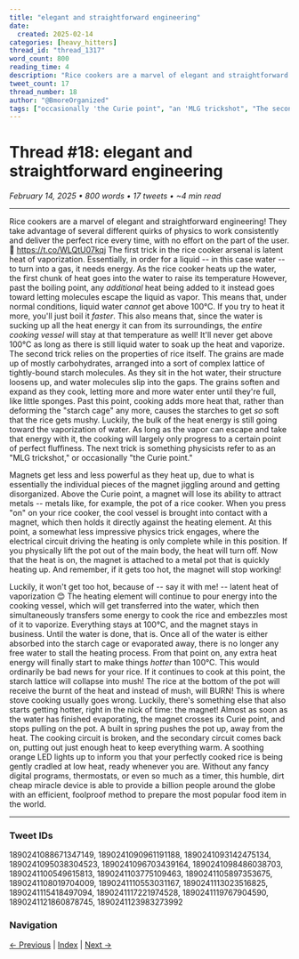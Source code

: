 ```yaml
---
title: "elegant and straightforward engineering"
date:
  created: 2025-02-14
categories: [heavy_hitters]
thread_id: "thread_1317"
word_count: 800
reading_time: 4
description: "Rice cookers are a marvel of elegant and straightforward engineering !"
tweet_count: 17
thread_number: 18
author: "@BmoreOrganized"
tags: ["occasionally 'the Curie point", "an 'MLG trickshot", "The second trick", "The grains", "the 'starch cage"]
---
```

# Thread #18: elegant and straightforward engineering

*February 14, 2025 • 800 words • 17 tweets • ~4 min read*

---

Rice cookers are a marvel of elegant and straightforward engineering! They take advantage of several different quirks of physics to work consistently and deliver the perfect rice every time, with no effort on the part of the user. 🧵 https://t.co/WLQtU07kqj The first trick in the rice cooker arsenal is latent heat of vaporization. Essentially, in order for a liquid -- in this case water -- to turn into a gas, it needs energy. As the rice cooker heats up the water, the first chunk of heat goes into the water to raise its temperature However, past the boiling point, any *additional* heat being added to it instead goes toward letting molecules escape the liquid as vapor. This means that, under normal conditions, liquid water *cannot* get above 100°C. If you try to heat it more, you'll just boil it *faster*. This also means that, since the water is sucking up all the heat energy it can from its surroundings, the *entire cooking vessel* will stay at that temperature as well! It'll never get above 100°C as long as there is still liquid water to soak up the heat and vaporize. The second trick relies on the properties of rice itself. The grains are made up of mostly carbohydrates, arranged into a sort of complex lattice of tightly-bound starch molecules. As they sit in the hot water, their structure loosens up, and water molecules slip into the gaps. The grains soften and expand as they cook, letting more and more water enter until they're full, like little sponges. Past this point, cooking adds more heat that, rather than deforming the "starch cage" any more, causes the starches to get *so* soft that the rice gets mushy. Luckily, the bulk of the heat energy is still going toward the vaporization of water. As long as the vapor can escape and take that energy with it, the cooking will largely only progress to a certain point of perfect fluffiness. The next trick is something physicists refer to as an "MLG trickshot," or occasionally "the Curie point."

Magnets get less and less powerful as they heat up, due to what is essentially the individual pieces of the magnet jiggling around and getting disorganized. Above the Curie point, a magnet will lose its ability to attract metals -- metals like, for example, the pot of a rice cooker. When you press "on" on your rice cooker, the cool vessel is brought into contact with a magnet, which then holds it directly against the heating element. At this point, a somewhat less impressive physics trick engages, where the electrical circuit driving the heating is only complete while in this position. If you physically lift the pot out of the main body, the heat will turn off. Now that the heat is on, the magnet is attached to a metal pot that is quickly heating up. And remember, if it gets too hot, the magnet will stop working!

Luckily, it won't get too hot, because of -- say it with me! -- latent heat of vaporization 😊 The heating element will continue to pour energy into the cooking vessel, which will get transferred into the water, which then simultaneously transfers some energy to cook the rice and embezzles most of it to vaporize. Everything stays at 100°C, and the magnet stays in business. Until the water is done, that is. Once all of the water is either absorbed into the starch cage or evaporated away, there is no longer any free water to stall the heating process. From that point on, any extra heat energy will finally start to make things *hotter* than 100°C. This would ordinarily be bad news for your rice. If it continues to cook at this point, the starch lattice will collapse into mush! The rice at the bottom of the pot will receive the burnt of the heat and instead of mush, will BURN! This is where stove cooking usually goes wrong. Luckily, there's something else that also starts getting hotter, right in the nick of time: the magnet! Almost as soon as the water has finished evaporating, the magnet crosses its Curie point, and stops pulling on the pot. A built in spring pushes the pot up, away from the heat. The cooking circuit is broken, and the secondary circuit comes back on, putting out just enough heat to keep everything warm. A soothing orange LED lights up to inform you that your perfectly cooked rice is being gently cradled at low heat, ready whenever you are. Without any fancy digital programs, thermostats, or even so much as a timer, this humble, dirt cheap miracle device is able to provide a billion people around the globe with an efficient, foolproof method to prepare the most popular food item in the world.

---

### Tweet IDs
1890241088671347149, 1890241090961191188, 1890241093142475134, 1890241095038304523, 1890241096703439164, 1890241098486038703, 1890241100549615813, 1890241103775109463, 1890241105897353675, 1890241108019704009, 1890241110553031167, 1890241113023516825, 1890241115418497094, 1890241117221974528, 1890241119767904590, 1890241121860878745, 1890241123983273992

### Navigation
[← Previous](017-*.md) | [Index](index.md) | [Next →](019-*.md)